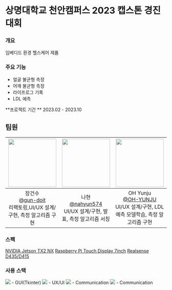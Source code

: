 # 상명대학교 천안캠퍼스 2023 캡스톤 경진대회

### 개요
임베디드 환경 헬스케어 제품

### 주요 기능
- 얼굴 불균형 측정
- 어깨 불균형 측정
- 라이프로그 기록
- LDL 예측

**프로젝트 기간 **
2023.02 - 2023.10 

## 팀원
|<img src="https://avatars.githubusercontent.com/u/80693289?v=4" width="150" height="150"/>|<img src="https://avatars.githubusercontent.com/u/84331649?v=4" width="150" height="150"/>|<img src="https://avatars.githubusercontent.com/u/84166982?v=4" width="150" height="150"/>|
|:-:|:-:|:-:|
|장건수<br/>[@gun-doit](https://github.com/gun-doit)<br/>리팩토링,UI/UX 설계/구현, 측정 알고리즘 구현|나현<br/>[@nahyun574](https://github.com/nahyun574)<br/>UI/UX 설계/구현, 발표, 측정 알고리즘 서칭|OH Yunju<br/>[@OH-YUNJU](https://github.com/OH-YUNJU)<br/>UI/UX 설계/구현, LDL예측 모델학습, 측정 알고리즘 구현 |

### 스펙
[NVIDIA Jetson TX2 NX](https://www.mdstech.co.kr/TX2NX)
[Raspberry Pi Touch Display 7inch](https://www.mdstech.co.kr/TX2NX)
[Realsense D435/D415](https://www.intelrealsense.com/depth-camera-d435/)

### 사용 스택
<img src="https://img.shields.io/badge/Python-3776AB?style=for-the-badge&logo=python&logoColor=white"> - GUI(Tkinter)
<img src="https://img.shields.io/badge/Figma-F24E1E?style=for-the-badge&logo=figma&logoColor=white"> - UX/UI
<img src="https://img.shields.io/badge/Slack-4A154B?style=for-the-badge&logo=slack&logoColor=white"> - Communication
<img src="https://img.shields.io/badge/Notion-000000?style=for-the-badge&logo=notion&logoColor=white"> - Communication

